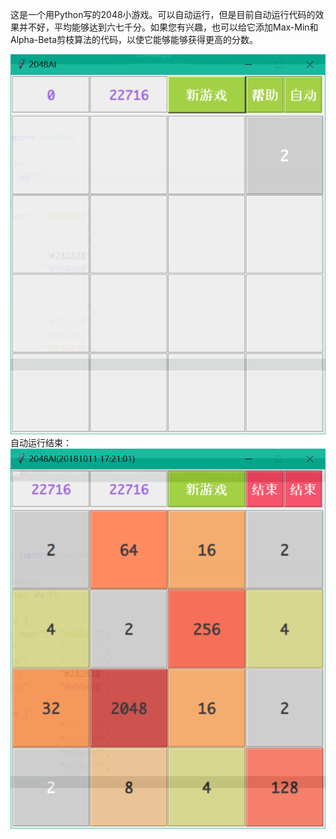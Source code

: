这是一个用Python写的2048小游戏。可以自动运行，但是目前自动运行代码的效果并不好，平均能够达到六七千分。如果您有兴趣，也可以给它添加Max-Min和Alpha-Beta剪枝算法的代码，以使它能够能够获得更高的分数。

![2048start](2048start.png)
自动运行结束：
![2048won](2048won.png)